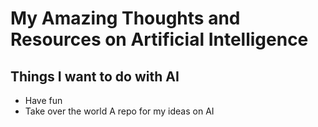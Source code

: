 # My Amazing Thoughts and Resources on Artificial Intelligence
## Things I want to do with AI

* Have fun
* Take over the world
A repo for my ideas on AI
